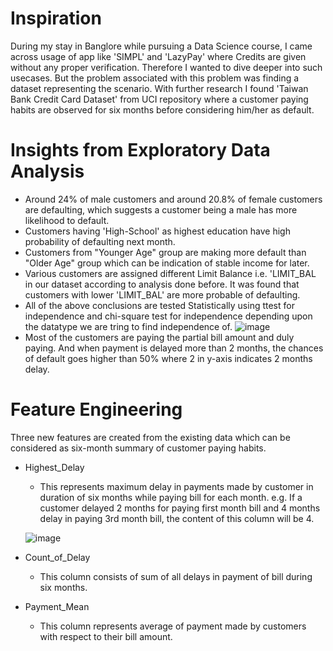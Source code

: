 # Inspiration
During my stay in Banglore while pursuing a Data Science course, I came across usage of app like 'SIMPL' and 'LazyPay' where Credits are given without any proper verification. Therefore I wanted to dive deeper into such usecases. But the problem associated with this problem was finding a dataset representing the scenario. With further research I found 'Taiwan Bank Credit Card Dataset' from UCI repository where a customer paying habits are observed for six months before considering him/her as default.
# Insights from Exploratory Data Analysis
  
  * Around 24% of male customers and around 20.8% of female customers are defaulting, which suggests a customer being a male has more likelihood to default.
  * Customers having 'High-School' as highest education have high probability of defaulting next month.
  * Customers from "Younger Age" group are making more default than "Older Age" group which can be indication of stable income for later.
  * Various customers are assigned different Limit Balance i.e. 'LIMIT_BAL in our dataset according to analysis done before. It was found that customers with lower      'LIMIT_BAL' are more probable of defaulting.
  * All of the above conclusions are tested Statistically using ttest for independence and chi-square test for independence depending upon the datatype we are tring to find independence of.
  ![image](https://user-images.githubusercontent.com/102746816/161371196-ab84277f-3d33-49f8-9140-f814040c6c38.png)
  * Most of the customers are paying the partial bill amount and duly paying. And when payment is delayed more than 2 months, the chances of default goes higher than 50% where 2 in y-axis indicates 2 months delay.

# Feature Engineering
Three new features are created from the existing data which can be considered as six-month summary of customer paying habits.
  * Highest_Delay
    * This represents maximum delay in payments made by customer in duration of six months while paying bill for each month. e.g. If a customer delayed 2 months for paying first month bill and 4 months delay in paying 3rd month bill, the content of this column will be 4.
    
    ![image](https://user-images.githubusercontent.com/102746816/161371718-22b27e43-2cf6-42df-8a7b-5b5b241a3efe.png)

  * Count_of_Delay
    * This column consists of sum of all delays in payment of bill during six months.
  * Payment_Mean
    * This column represents average of payment made by customers with respect to their bill amount.
    
  
